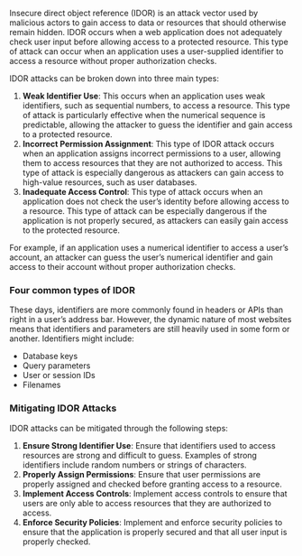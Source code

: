 Insecure direct object reference (IDOR) is an attack vector used by malicious actors to gain access to data or resources that should otherwise remain hidden. IDOR occurs when a web application does not adequately check user input before allowing access to a protected resource. This type of attack can occur when an application uses a user-supplied identifier to access a resource without proper authorization checks.

IDOR attacks can be broken down into three main types:
1. **Weak Identifier Use**: This occurs when an application uses weak identifiers, such as sequential numbers, to access a resource. This type of attack is particularly effective when the numerical sequence is predictable, allowing the attacker to guess the identifier and gain access to a protected resource.
2. **Incorrect Permission Assignment**: This type of IDOR attack occurs when an application assigns incorrect permissions to a user, allowing them to access resources that they are not authorized to access. This type of attack is especially dangerous as attackers can gain access to high-value resources, such as user databases.
3. **Inadequate Access Control**: This type of attack occurs when an application does not check the user’s identity before allowing access to a resource. This type of attack can be especially dangerous if the application is not properly secured, as attackers can easily gain access to the protected resource.

For example, if an application uses a numerical identifier to access a user’s account, an attacker can guess the user’s numerical identifier and gain access to their account without proper authorization checks.
### **Four common types of IDOR**
These days, identifiers are more commonly found in headers or APIs than right in a user’s address bar. However, the dynamic nature of most websites means that identifiers and parameters are still heavily used in some form or another. Identifiers might include:

* Database keys
* Query parameters
* User or session IDs
* Filenames
### **Mitigating IDOR Attacks**
IDOR attacks can be mitigated through the following steps:

1. **Ensure Strong Identifier Use**: Ensure that identifiers used to access resources are strong and difficult to guess. Examples of strong identifiers include random numbers or strings of characters.
2. **Properly Assign Permissions**: Ensure that user permissions are properly assigned and checked before granting access to a resource.
3. **Implement Access Controls**: Implement access controls to ensure that users are only able to access resources that they are authorized to access.
4. **Enforce Security Policies**: Implement and enforce security policies to ensure that the application is properly secured and that all user input is properly checked.